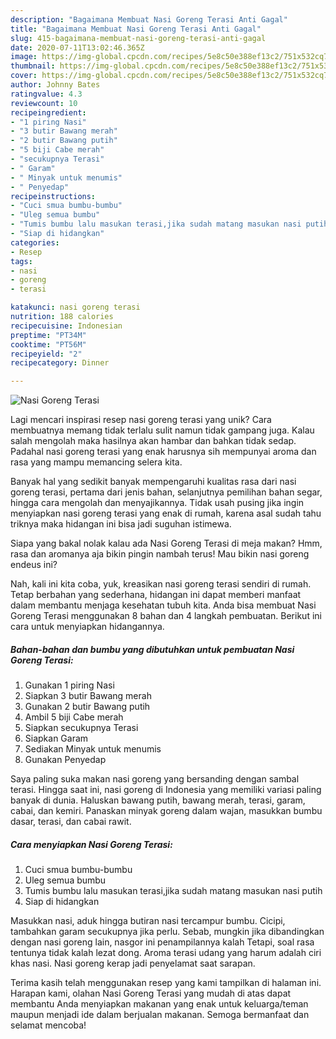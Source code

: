 ```yaml
---
description: "Bagaimana Membuat Nasi Goreng Terasi Anti Gagal"
title: "Bagaimana Membuat Nasi Goreng Terasi Anti Gagal"
slug: 415-bagaimana-membuat-nasi-goreng-terasi-anti-gagal
date: 2020-07-11T13:02:46.365Z
image: https://img-global.cpcdn.com/recipes/5e8c50e388ef13c2/751x532cq70/nasi-goreng-terasi-foto-resep-utama.jpg
thumbnail: https://img-global.cpcdn.com/recipes/5e8c50e388ef13c2/751x532cq70/nasi-goreng-terasi-foto-resep-utama.jpg
cover: https://img-global.cpcdn.com/recipes/5e8c50e388ef13c2/751x532cq70/nasi-goreng-terasi-foto-resep-utama.jpg
author: Johnny Bates
ratingvalue: 4.3
reviewcount: 10
recipeingredient:
- "1 piring Nasi"
- "3 butir Bawang merah"
- "2 butir Bawang putih"
- "5 biji Cabe merah"
- "secukupnya Terasi"
- " Garam"
- " Minyak untuk menumis"
- " Penyedap"
recipeinstructions:
- "Cuci smua bumbu-bumbu"
- "Uleg semua bumbu"
- "Tumis bumbu lalu masukan terasi,jika sudah matang masukan nasi putih"
- "Siap di hidangkan"
categories:
- Resep
tags:
- nasi
- goreng
- terasi

katakunci: nasi goreng terasi 
nutrition: 188 calories
recipecuisine: Indonesian
preptime: "PT34M"
cooktime: "PT56M"
recipeyield: "2"
recipecategory: Dinner

---
```



![Nasi Goreng Terasi](https://img-global.cpcdn.com/recipes/5e8c50e388ef13c2/751x532cq70/nasi-goreng-terasi-foto-resep-utama.jpg)

Lagi mencari inspirasi resep nasi goreng terasi yang unik? Cara membuatnya memang tidak terlalu sulit namun tidak gampang juga. Kalau salah mengolah maka hasilnya akan hambar dan bahkan tidak sedap. Padahal nasi goreng terasi yang enak harusnya sih mempunyai aroma dan rasa yang mampu memancing selera kita.

Banyak hal yang sedikit banyak mempengaruhi kualitas rasa dari nasi goreng terasi, pertama dari jenis bahan, selanjutnya pemilihan bahan segar, hingga cara mengolah dan menyajikannya. Tidak usah pusing jika ingin menyiapkan nasi goreng terasi yang enak di rumah, karena asal sudah tahu triknya maka hidangan ini bisa jadi suguhan istimewa.

Siapa yang bakal nolak kalau ada Nasi Goreng Terasi di meja makan? Hmm, rasa dan aromanya aja bikin pingin nambah terus! Mau bikin nasi goreng endeus ini?


Nah, kali ini kita coba, yuk, kreasikan nasi goreng terasi sendiri di rumah. Tetap berbahan yang sederhana, hidangan ini dapat memberi manfaat dalam membantu menjaga kesehatan tubuh kita. Anda bisa membuat Nasi Goreng Terasi menggunakan 8 bahan dan 4 langkah pembuatan. Berikut ini cara untuk menyiapkan hidangannya.

<!--inarticleads1-->

##### Bahan-bahan dan bumbu yang dibutuhkan untuk pembuatan Nasi Goreng Terasi:

1. Gunakan 1 piring Nasi
1. Siapkan 3 butir Bawang merah
1. Gunakan 2 butir Bawang putih
1. Ambil 5 biji Cabe merah
1. Siapkan secukupnya Terasi
1. Siapkan  Garam
1. Sediakan  Minyak untuk menumis
1. Gunakan  Penyedap


Saya paling suka makan nasi goreng yang bersanding dengan sambal terasi. Hingga saat ini, nasi goreng di Indonesia yang memiliki variasi paling banyak di dunia. Haluskan bawang putih, bawang merah, terasi, garam, cabai, dan kemiri. Panaskan minyak goreng dalam wajan, masukkan bumbu dasar, terasi, dan cabai rawit. 

<!--inarticleads2-->

##### Cara menyiapkan Nasi Goreng Terasi:

1. Cuci smua bumbu-bumbu
1. Uleg semua bumbu
1. Tumis bumbu lalu masukan terasi,jika sudah matang masukan nasi putih
1. Siap di hidangkan


Masukkan nasi, aduk hingga butiran nasi tercampur bumbu. Cicipi, tambahkan garam secukupnya jika perlu. Sebab, mungkin jika dibandingkan dengan nasi goreng lain, nasgor ini penampilannya kalah Tetapi, soal rasa tentunya tidak kalah lezat dong. Aroma terasi udang yang harum adalah ciri khas nasi. Nasi goreng kerap jadi penyelamat saat sarapan. 

Terima kasih telah menggunakan resep yang kami tampilkan di halaman ini. Harapan kami, olahan Nasi Goreng Terasi yang mudah di atas dapat membantu Anda menyiapkan makanan yang enak untuk keluarga/teman maupun menjadi ide dalam berjualan makanan. Semoga bermanfaat dan selamat mencoba!
